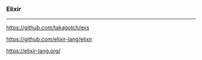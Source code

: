### Elixir
---
https://github.com/takagotch/exs

https://github.com/elixir-lang/elixir

https://elixir-lang.org/

```
```

```
```

```
```


